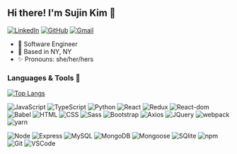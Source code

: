 ## Hi there! I'm Sujin Kim 👋

[![LinkedIn](https://img.shields.io/badge/SujinKim%20-%230077B5.svg?&style=flat-square&logo=linkedin&logoColor=white&link=https://www.linkedin.com/in/claire-sujin)](https://www.linkedin.com/in/claire-sujin)
[![GitHub](https://img.shields.io/badge/SujinKim%20-%23121011.svg?&style=flat-square&logo=github&logoColor=white&link=https://github.com/clairesujin8702)](https://github.com/clairesujin8702)
[![Gmail](https://img.shields.io/badge/SujinKim%20-%23D14836.svg?&style=flat-square&logo=gmail&logoColor=white&link=mailto:kimsujin8702@gmail.com)](mailto:kimsujin8702@gmail.com)

- 🌱   Software Engineer
- :round_pushpin:  Based in NY, NY
- :sparkles: Pronouns:  she/her/hers

### Languages & Tools 💬

[![Top Langs](https://github-readme-stats.vercel.app/api/top-langs/?username=clairesujin8702&layout=compact)](https://github.com/anuraghazra/github-readme-stats)


![JavaScript](https://img.shields.io/badge/JavaScript%20-%23323330.svg?&style=flat-square&logo=javascript&logoColor=%23F7DF1E)
![TypeScript](https://img.shields.io/badge/TypeScript%20-%23323330.svg?&style=flat-square&logo=TypeScript&logoColor=blue)
![Python](https://img.shields.io/badge/Python%20-%23323330.svg?&style=flat-square&logo=Python&logoColor=gray)
![React](https://img.shields.io/badge/React%20-%2320232a.svg?&style=flat-square&logo=react&logoColor=%2361DAFB)
![Redux](https://img.shields.io/badge/-redux-black)
![React-dom](https://img.shields.io/badge/-React-dom-orange)
![Babel](https://img.shields.io/badge/-babel-yellow)
![HTML](https://img.shields.io/badge/HTML5%20-%23E34F26.svg?&style=flat-square&logo=html5&logoColor=white)
![CSS](https://img.shields.io/badge/CSS3%20-%231572B6.svg?&style=flat-square&logo=css3&logoColor=white)
![Sass](https://img.shields.io/badge/Sass%20-%23C21325.svg?&style=flat-square&logo=Sass&logoColor=pink)
![Bootstrap](https://img.shields.io/badge/-Bootstrap-green)
![Axios](https://img.shields.io/badge/-Axios-blueviolet)
![JQuery](https://img.shields.io/badge/-jQuery-orange)
![webpack](https://img.shields.io/badge/webpack%20-%238DD6F9.svg?&style=flat-square&logo=webpack&logoColor=black)
![yarn](https://img.shields.io/badge/-yarn-yellow)

![Node](https://img.shields.io/badge/Node.js%20-%2343853D.svg?&style=flat-square&logo=node.js&logoColor=white)
![Express](https://img.shields.io/badge/Express%20-%23404d59.svg?&style=flat-square&logo=express&logoColor=white)
![MySQL](https://img.shields.io/badge/MySQL-%2300f.svg?&style=flat-square&logo=mysql&logoColor=white)
![MongoDB](https://img.shields.io/badge/MongoDB-%234ea94b.svg?&style=flat-square&logo=mongodb&logoColor=white)
![Mongoose](https://img.shields.io/badge/mongoose-%234ea94b.svg?&style=flat-square)
![SQlite](https://img.shields.io/badge/sqlite%20-%238DD6F9.svg?&style=flat-square&logo=sqlite&logoColor=blue")
![npm](https://img.shields.io/badge/npm-%234ea94b.svg?&style=flat-square&logo=npm&logoColor=yellow)
![Git](https://img.shields.io/badge/Git%20-%23F05033.svg?&style=flat-square&logo=git&logoColor=white)
![VSCode](https://img.shields.io/badge/VS%20Code%20-%23007ACC.svg?&style=flat-square&logo=visual-studio-code&logoColor=white)
